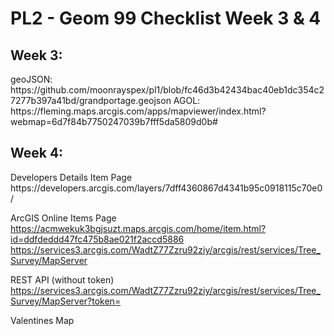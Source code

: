 # PL2 - Geom 99 Checklist Week 3 & 4
<h2>Week 3:</h2>
geoJSON: https://github.com/moonrayspex/pl1/blob/fc46d3b42434bac40eb1dc354c27277b397a41bd/grandportage.geojson
AGOL: https://fleming.maps.arcgis.com/apps/mapviewer/index.html?webmap=6d7f84b7750247039b7fff5da5809d0b#

<h2>Week 4:</h2>
Developers Details Item Page
https://developers.arcgis.com/layers/7dff4360867d4341b95c0918115c70e0/

ArcGIS Online Items Page
https://acmwekuk3bgjsuzt.maps.arcgis.com/home/item.html?id=ddfdeddd47fc475b8ae021f2accd5886
https://services3.arcgis.com/WadtZ77Zzru92ziy/arcgis/rest/services/Tree_Survey/MapServer

REST API (without token)
https://services3.arcgis.com/WadtZ77Zzru92ziy/arcgis/rest/services/Tree_Survey/MapServer?token=<NOT INCLUDED>

Valentines Map
